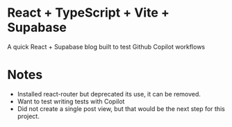 # React + TypeScript + Vite + Supabase

A quick React + Supabase blog built to test Github Copilot workflows

# Notes

- Installed react-router but deprecated its use, it can be removed.
- Want to test writing tests with Copilot
- Did not create a single post view, but that would be the next step for this project.
